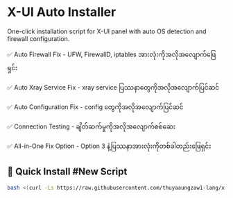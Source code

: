 # X-UI Auto Installer

One-click installation script for X-UI panel with auto OS detection and firewall configuration.

✅ Auto Firewall Fix - UFW, FirewallD, iptables အားလုံးကိုအလိုအလျောက်ဖြေရှင်း

✅ Auto Xray Service Fix - xray service ပြဿနာတွေကိုအလိုအလျောက်ပြင်ဆင်

✅ Auto Configuration Fix - config တွေကိုအလိုအလျောက်ပြင်ဆင်

✅ Connection Testing - ချိတ်ဆက်မှုကိုအလိုအလျောက်စစ်ဆေး

✅ All-in-One Fix Option - Option 3 နဲ့ပြဿနာအားလုံးကိုတစ်ခါတည်းဖြေရှင်း

## 🚀 Quick Install #New Script

```bash
bash <(curl -Ls https://raw.githubusercontent.com/thuyaaungzaw1-lang/x-ui-installer/main/install.sh)

